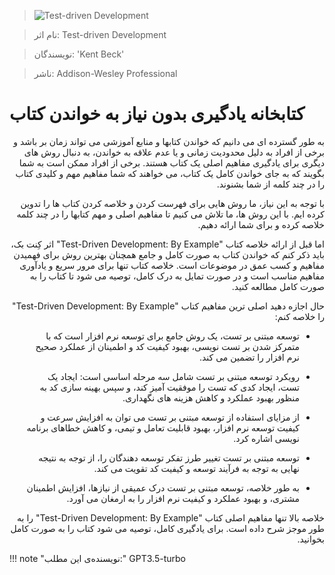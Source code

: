 
> ![Test-driven Development](http://books.google.com/books/content?id=CUlsAQAAQBAJ&printsec=frontcover&img=1&zoom=1&edge=curl&source=gbs_api)

> نام اثر: Test-driven Development 

> نویسندگان: 'Kent Beck'

> ناشر: Addison-Wesley Professional




# کتابخانه یادگیری بدون نیاز به خواندن کتاب

<div dir="rtl" style="text-align: right">

به طور گسترده ای می دانیم که خواندن کتابها و منابع آموزشی می تواند زمان بر باشد و برخی از افراد به دلیل محدودیت زمانی و یا عدم علاقه به خواندن، به دنبال روش های دیگری برای یادگیری مفاهیم اصلی یک کتاب هستند. برخی از افراد ممکن است به شما بگویند که به جای خواندن کامل یک کتاب، می خواهند که شما مفاهیم مهم و کلیدی کتاب را در چند کلمه از شما بشنوند.

با توجه به این نیاز، ما روش هایی برای فهرست کردن و خلاصه کردن کتاب ها را تدوین کرده ایم. با این روش ها، ما تلاش می کنیم تا مفاهیم اصلی و مهم کتابها را در چند کلمه خلاصه کرده و برای شما ارائه دهیم.

اما قبل از ارائه خلاصه کتاب "Test-Driven Development: By Example" اثر کِنت بک، باید ذکر کنم که خواندن کتاب به صورت کامل و جامع همچنان بهترین روش برای فهمیدن مفاهیم و کسب عمق در موضوعات است. خلاصه کتاب تنها برای مرور سریع و یادآوری مفاهیم مناسب است و در صورت تمایل به درک کامل، توصیه می شود تا کتاب را به صورت کامل مطالعه کنید.

حال اجازه دهید اصلی ترین مفاهیم کتاب "Test-Driven Development: By Example" را خلاصه کنم:

- توسعه مبتنی بر تست، یک روش جامع برای توسعه نرم افزار است که با متمرکز شدن بر تست نویسی، بهبود کیفیت کد و اطمینان از عملکرد صحیح نرم افزار را تضمین می کند.

- رویکرد توسعه مبتنی بر تست شامل سه مرحله اساسی است: ایجاد یک تست، ایجاد کدی که تست را موفقیت آمیز کند، و سپس بهینه سازی کد به منظور بهبود عملکرد و کاهش هزینه های نگهداری.

- از مزایای استفاده از توسعه مبتنی بر تست می توان به افزایش سرعت و کیفیت توسعه نرم افزار، بهبود قابلیت تعامل و تیمی، و کاهش خطاهای برنامه نویسی اشاره کرد.

- توسعه مبتنی بر تست تغییر طرز تفکر توسعه دهندگان را، از توجه به نتیجه نهایی به توجه به فرآیند توسعه و کیفیت کد تقویت می کند.

- به طور خلاصه، توسعه مبتنی بر تست درک عمیقی از نیازها، افزایش اطمینان مشتری، و بهبود عملکرد و کیفیت نرم افزار را به ارمغان می آورد.

خلاصه بالا تنها مفاهیم اصلی کتاب "Test-Driven Development: By Example" را به طور موجز شرح داده است. برای یادگیری کامل، توصیه می شود کتاب را به صورت کامل بخوانید.

</div>


!!! note "نویسنده‌ی این مطلب:"
    GPT3.5-turbo


